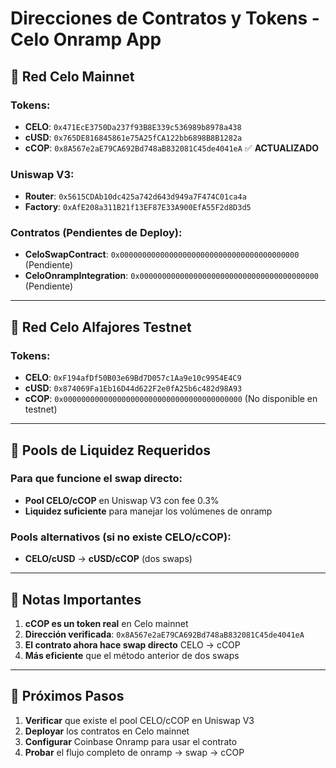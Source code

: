 # Direcciones de Contratos y Tokens - Celo Onramp App

## 🌿 **Red Celo Mainnet**

### **Tokens:**
- **CELO**: `0x471EcE3750Da237f93B8E339c536989b8978a438`
- **cUSD**: `0x765DE816845861e75A25fCA122bb6898B8B1282a`
- **cCOP**: `0x8A567e2aE79CA692Bd748aB832081C45de4041eA` ✅ **ACTUALIZADO**

### **Uniswap V3:**
- **Router**: `0x5615CDAb10dc425a742d643d949a7F474C01ca4a`
- **Factory**: `0xAfE208a311B21f13EF87E33A900EfA55F2d8D3d5`

### **Contratos (Pendientes de Deploy):**
- **CeloSwapContract**: `0x0000000000000000000000000000000000000000` (Pendiente)
- **CeloOnrampIntegration**: `0x0000000000000000000000000000000000000000` (Pendiente)

---

## 🧪 **Red Celo Alfajores Testnet**

### **Tokens:**
- **CELO**: `0xF194afDf50B03e69Bd7D057c1Aa9e10c9954E4C9`
- **cUSD**: `0x874069Fa1Eb16D44d622F2e0fA25b6c482d98A93`
- **cCOP**: `0x0000000000000000000000000000000000000000` (No disponible en testnet)

---

## 🔗 **Pools de Liquidez Requeridos**

### **Para que funcione el swap directo:**
- **Pool CELO/cCOP** en Uniswap V3 con fee 0.3%
- **Liquidez suficiente** para manejar los volúmenes de onramp

### **Pools alternativos (si no existe CELO/cCOP):**
- **CELO/cUSD** → **cUSD/cCOP** (dos swaps)

---

## 📝 **Notas Importantes**

1. **cCOP es un token real** en Celo mainnet
2. **Dirección verificada**: `0x8A567e2aE79CA692Bd748aB832081C45de4041eA`
3. **El contrato ahora hace swap directo** CELO → cCOP
4. **Más eficiente** que el método anterior de dos swaps

---

## 🚀 **Próximos Pasos**

1. **Verificar** que existe el pool CELO/cCOP en Uniswap V3
2. **Deployar** los contratos en Celo mainnet
3. **Configurar** Coinbase Onramp para usar el contrato
4. **Probar** el flujo completo de onramp → swap → cCOP
